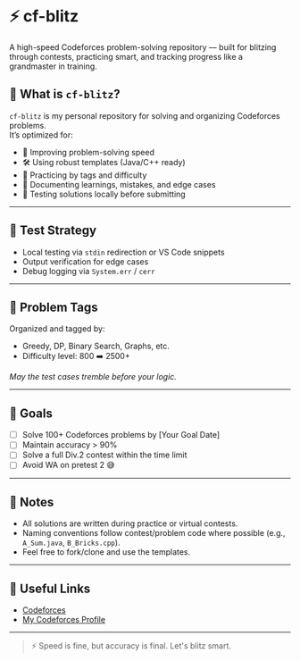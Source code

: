 # ⚡ cf-blitz

A high-speed Codeforces problem-solving repository — built for blitzing through contests, practicing smart, and tracking progress like a grandmaster in training.

## 🚀 What is `cf-blitz`?

`cf-blitz` is my personal repository for solving and organizing Codeforces problems.  
It’s optimized for:

- 🧠 Improving problem-solving speed  
- 🛠️ Using robust templates (Java/C++ ready)  
- 🎯 Practicing by tags and difficulty  
- 📝 Documenting learnings, mistakes, and edge cases  
- 🧪 Testing solutions locally before submitting  

---

## 🧪 Test Strategy

- Local testing via `stdin` redirection or VS Code snippets  
- Output verification for edge cases  
- Debug logging via `System.err` / `cerr`  

---

## 🧩 Problem Tags

Organized and tagged by:
- Greedy, DP, Binary Search, Graphs, etc.  
- Difficulty level: 800 ➡️ 2500+  

_May the test cases tremble before your logic._

---

## 🏁 Goals

- [ ] Solve 100+ Codeforces problems by [Your Goal Date]  
- [ ] Maintain accuracy > 90%  
- [ ] Solve a full Div.2 contest within the time limit  
- [ ] Avoid WA on pretest 2 😅  

---

## 📌 Notes

- All solutions are written during practice or virtual contests.  
- Naming conventions follow contest/problem code where possible (e.g., `A_Sum.java`, `B_Bricks.cpp`).  
- Feel free to fork/clone and use the templates.  

---

## 🔗 Useful Links

- [Codeforces](https://codeforces.com/)  
- [My Codeforces Profile](https://codeforces.com/profile/PragyanDhar)  

---

> ⚡ Speed is fine, but accuracy is final. Let's blitz smart.


